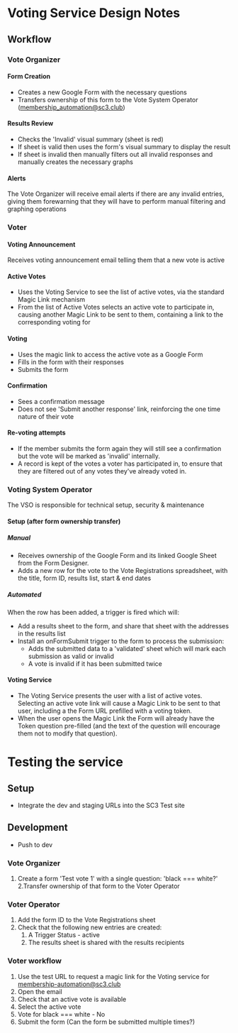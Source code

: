 # Voting Service Design Notes
## Workflow
### Vote Organizer
#### Form Creation
* Creates a new Google Form with the necessary questions
* Transfers ownership of this form to the Vote System Operator (membership_automation@sc3.club)
#### Results Review
* Checks the 'Invalid' visual summary (sheet is red)
* If sheet is valid then uses the form's visual summary to display the result
* If sheet is invalid then manually filters out all invalid responses and manually creates the necessary graphs
#### Alerts
The Vote Organizer will receive email alerts if there are any invalid entries, giving them forewarning that they will have to perform manual filtering and graphing operations
### Voter
#### Voting Announcement
Receives voting announcement email telling them that a new vote is active
#### Active Votes
* Uses the Voting Service to see the list of active votes, via the standard Magic Link mechanism
* From the list of Active Votes selects an active vote to participate in, causing another Magic Link to be sent to them, containing a link to the corresponding voting for
#### Voting
* Uses the magic link to access the active vote as a Google Form
* Fills in the form with their responses
* Submits the form
#### Confirmation
* Sees a confirmation message
* Does not see 'Submit another response' link, reinforcing the one time nature of their vote
#### Re-voting attempts
* If the member submits the form again they will still see a confirmation but the vote will be marked as 'invalid' internally.
* A record is kept of the votes a voter has participated in, to ensure that they are filtered out of any votes they've already voted in.
### Voting System Operator
The VSO is responsible for technical setup, security & maintenance
#### Setup (after form ownership transfer)
##### Manual
* Receives ownership of the Google Form and its linked Google Sheet from the Form Designer.
* Adds a new row for the vote to the Vote Registrations spreadsheet, with the title, form ID, results list, start & end dates
##### Automated
When the row has been added, a trigger is fired which will:
* Add a results sheet to the form, and share that sheet with the addresses in the results list
* Install an onFormSubmit trigger to the form to process the submission:
  * Adds the submitted data to a 'validated' sheet which will mark each submission as valid or invalid
  * A vote is invalid if it has been submitted twice
#### Voting Service
* The Voting Service presents the user with a list of active votes. Selecting an active vote link will cause a Magic Link to be sent to that user, including a the Form URL prefilled with a voting token. 
* When the user opens the Magic Link the Form will already have the Token question pre-filled (and the text of the question will encourage them not to modify that question). 
# Testing the service
## Setup
* Integrate the dev and staging URLs into the SC3 Test site
## Development
* Push to dev
### Vote Organizer
1. Create a form 'Test vote 1' with a single question: 'black === white?'
2.Transfer ownership of that form to the Voter Operator
### Voter Operator
1. Add the form ID to the Vote Registrations sheet
2. Check that the following new entries are created:
   1. A Trigger Status - active
   2. The results sheet is shared with the results recipients
### Voter workflow
1. Use the test URL to request a magic link for the Voting service for membership-automation@sc3.club
2. Open the email
3. Check that an active vote is available
4. Select the active vote
5. Vote for black === white - No
6. Submit the form (Can the form be submitted multiple times?)
### 